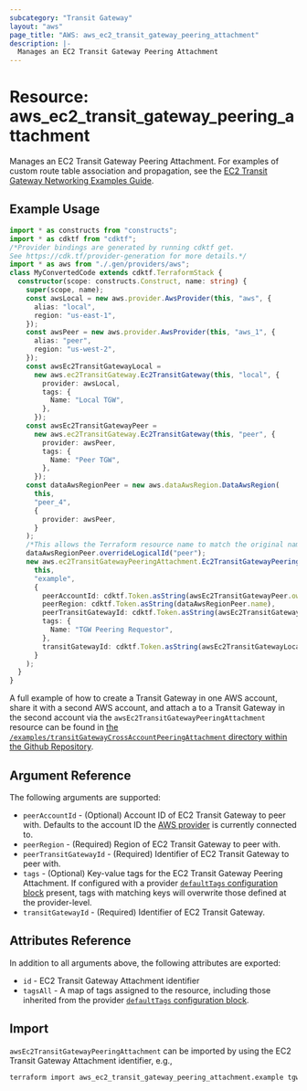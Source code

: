 ```yaml
---
subcategory: "Transit Gateway"
layout: "aws"
page_title: "AWS: aws_ec2_transit_gateway_peering_attachment"
description: |-
  Manages an EC2 Transit Gateway Peering Attachment
---
```


# Resource: aws_ec2_transit_gateway_peering_attachment

Manages an EC2 Transit Gateway Peering Attachment.
For examples of custom route table association and propagation, see the [EC2 Transit Gateway Networking Examples Guide](https://docs.aws.amazon.com/vpc/latest/tgw/TGW_Scenarios.html).

## Example Usage

```typescript
import * as constructs from "constructs";
import * as cdktf from "cdktf";
/*Provider bindings are generated by running cdktf get.
See https://cdk.tf/provider-generation for more details.*/
import * as aws from "./.gen/providers/aws";
class MyConvertedCode extends cdktf.TerraformStack {
  constructor(scope: constructs.Construct, name: string) {
    super(scope, name);
    const awsLocal = new aws.provider.AwsProvider(this, "aws", {
      alias: "local",
      region: "us-east-1",
    });
    const awsPeer = new aws.provider.AwsProvider(this, "aws_1", {
      alias: "peer",
      region: "us-west-2",
    });
    const awsEc2TransitGatewayLocal =
      new aws.ec2TransitGateway.Ec2TransitGateway(this, "local", {
        provider: awsLocal,
        tags: {
          Name: "Local TGW",
        },
      });
    const awsEc2TransitGatewayPeer =
      new aws.ec2TransitGateway.Ec2TransitGateway(this, "peer", {
        provider: awsPeer,
        tags: {
          Name: "Peer TGW",
        },
      });
    const dataAwsRegionPeer = new aws.dataAwsRegion.DataAwsRegion(
      this,
      "peer_4",
      {
        provider: awsPeer,
      }
    );
    /*This allows the Terraform resource name to match the original name. You can remove the call if you don't need them to match.*/
    dataAwsRegionPeer.overrideLogicalId("peer");
    new aws.ec2TransitGatewayPeeringAttachment.Ec2TransitGatewayPeeringAttachment(
      this,
      "example",
      {
        peerAccountId: cdktf.Token.asString(awsEc2TransitGatewayPeer.ownerId),
        peerRegion: cdktf.Token.asString(dataAwsRegionPeer.name),
        peerTransitGatewayId: cdktf.Token.asString(awsEc2TransitGatewayPeer.id),
        tags: {
          Name: "TGW Peering Requestor",
        },
        transitGatewayId: cdktf.Token.asString(awsEc2TransitGatewayLocal.id),
      }
    );
  }
}

```

A full example of how to create a Transit Gateway in one AWS account, share it with a second AWS account, and attach a to a Transit Gateway in the second account via the `awsEc2TransitGatewayPeeringAttachment` resource can be found in [the `/examples/transitGatewayCrossAccountPeeringAttachment` directory within the Github Repository](https://github.com/hashicorp/terraform-provider-aws/tree/main/examples/transit-gateway-cross-account-peering-attachment).

## Argument Reference

The following arguments are supported:

* `peerAccountId` - (Optional) Account ID of EC2 Transit Gateway to peer with. Defaults to the account ID the [AWS provider][1] is currently connected to.
* `peerRegion` - (Required) Region of EC2 Transit Gateway to peer with.
* `peerTransitGatewayId` - (Required) Identifier of EC2 Transit Gateway to peer with.
* `tags` - (Optional) Key-value tags for the EC2 Transit Gateway Peering Attachment. If configured with a provider [`defaultTags` configuration block](https://registry.terraform.io/providers/hashicorp/aws/latest/docs#default_tags-configuration-block) present, tags with matching keys will overwrite those defined at the provider-level.
* `transitGatewayId` - (Required) Identifier of EC2 Transit Gateway.

## Attributes Reference

In addition to all arguments above, the following attributes are exported:

* `id` - EC2 Transit Gateway Attachment identifier
* `tagsAll` - A map of tags assigned to the resource, including those inherited from the provider [`defaultTags` configuration block](https://registry.terraform.io/providers/hashicorp/aws/latest/docs#default_tags-configuration-block).

## Import

`awsEc2TransitGatewayPeeringAttachment` can be imported by using the EC2 Transit Gateway Attachment identifier, e.g.,

```sh
terraform import aws_ec2_transit_gateway_peering_attachment.example tgw-attach-12345678
```

[1]: /docs/providers/aws/index.html

<!-- cache-key: cdktf-0.17.0-pre.15 input-5e6980d31532832aa0ca35b8561fc1b7da555248123d68a53651ee6e3c1bfee2 -->